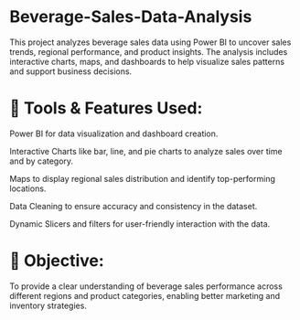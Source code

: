 # Beverage-Sales-Data-Analysis
This project analyzes beverage sales data using Power BI to uncover sales trends, regional performance, and product insights. The analysis includes interactive charts, maps, and dashboards to help visualize sales patterns and support business decisions.

# 🔧 Tools & Features Used:
Power BI for data visualization and dashboard creation.

Interactive Charts like bar, line, and pie charts to analyze sales over time and by category.

Maps to display regional sales distribution and identify top-performing locations.

Data Cleaning to ensure accuracy and consistency in the dataset.

Dynamic Slicers and filters for user-friendly interaction with the data.

# 🎯 Objective:
To provide a clear understanding of beverage sales performance across different regions and product categories, enabling better marketing and inventory strategies.

